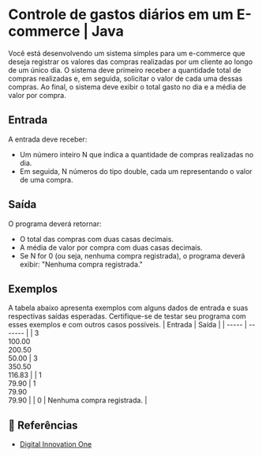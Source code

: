 # Controle de gastos diários em um E-commerce | Java
Você está desenvolvendo um sistema simples para um e-commerce que deseja registrar os valores das compras realizadas por um cliente ao longo de um único dia. O sistema deve primeiro receber a quantidade total de compras realizadas e, em seguida, solicitar o valor de cada uma dessas compras. Ao final, o sistema deve exibir o total gasto no dia e a média de valor por compra.
## Entrada
A entrada deve receber:
- Um número inteiro N que indica a quantidade de compras realizadas no dia.
- Em seguida, N números do tipo double, cada um representando o valor de uma compra.
## Saída
O programa deverá retornar:
- O total das compras com duas casas decimais.
- A média de valor por compra com duas casas decimais.
- Se N for 0 (ou seja, nenhuma compra registrada), o programa deverá exibir: "Nenhuma compra registrada."
## Exemplos
A tabela abaixo apresenta exemplos com alguns dados de entrada e suas respectivas saídas esperadas. Certifique-se de testar seu programa com esses exemplos e com outros casos possíveis.
| Entrada | Saída |
| ----- | ------- |
| 3<br>100.00<br>200.50<br>50.00 | 3<br>350.50<br>116.83 |
| 1<br>79.90 | 1<br>79.90<br>79.90 |
| 0 | Nenhuma compra registrada. |

## 🔎 Referências
- [Digital Innovation One]()